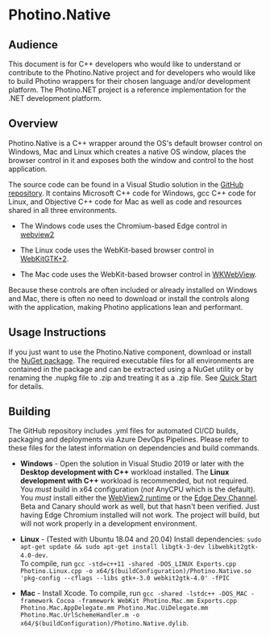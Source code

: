# Photino.Native

## Audience
This document is for C++ developers who would like to understand or contribute to the Photino.Native project and for developers who would like to build Photino wrappers for their chosen language and/or development platform. The <span>Photino.</span>NET project is a reference implementation for the .NET development platform.

## Overview
Photino.Native is a C++ wrapper around the OS's default browser control on Windows, Mac and Linux which creates a native OS window, places the browser control in it and exposes both the window and control to the host application.

The source code can be found in a Visual Studio solution in the [GitHub repository](https://github.com/tryphotino/photino.Native). It contains Microsoft C++ code for Windows, gcc C++ code for Linux, and Objective C++ code for Mac as well as code and resources shared in all three environments. 

* The Windows code uses the Chromium-based Edge control in [webview2]( https://docs.microsoft.com/en-us/microsoft-edge/webview2/?ranMID=24542&ranEAID=je6NUbpObpQ&ranSiteID=je6NUbpObpQ-T5b4unLww4VC4k9j9e_XIQ&epi=je6NUbpObpQ-T5b4unLww4VC4k9j9e_XIQ&irgwc=1&OCID=AID2000142_aff_7593_1243925&tduid=(ir__jmet23akugkftm1hkk0sohzibm2xpj1pijghddor00)(7593)(1243925)(je6NUbpObpQ-T5b4unLww4VC4k9j9e_XIQ)()&irclickid=_jmet23akugkftm1hkk0sohzibm2xpj1pijghddor00 )
  
* The Linux code uses the WebKit-based browser control in [WebKitGTK+2]( https://webkitgtk.org/ ).

* The Mac code uses the WebKit-based browser control in [WKWebView]( https://developer.apple.com/documentation/webkit/wkwebview ).

Because these controls are often included or already installed on Windows and Mac, there is often no need to download or install the controls along with the application, making Photino applications lean and performant.

## Usage Instructions
If you just want to use the Photino.Native component, download or install the [NuGet package]( https://www.nuget.org/packages/Photino.Native/ ). The required executable files for all environments are contained in the package and can be extracted using a NuGet utility or by renaming the .nupkg file to .zip and treating it as a .zip file. See [Quick Start]( ../00a-QuickStart.md ) for details.

## Building
The GitHub repository includes .yml files for automated CI/CD builds, packaging and deployments via Azure DevOps Pipelines. Please refer to these files for the latest information on dependencies and build commands.

* **Windows** - Open the solution in Visual Studio 2019 or later with the **Desktop development with C++** workload installed. The **Linux development with C++** workload is recommended, but not required. You *must* build in x64 configuration (*not* AnyCPU which is the default). You *must* install either the [WebView2 runtime]( https://go.microsoft.com/fwlink/p/?LinkId=2124703 ) or the [Edge Dev Channel]( https://www.microsoftedgeinsider.com/en-us/download ). Beta and Canary should work as well, but that hasn't been verified. Just having Edge Chromium installed will not work. The project will build, but will not work properly in a development environment.
  
* **Linux** - (Tested with Ubuntu 18.04 and 20.04) Install dependencies: `sudo apt-get update && sudo apt-get install libgtk-3-dev libwebkit2gtk-4.0-dev`.  <br> To compile, run `gcc -std=c++11 -shared -DOS_LINUX Exports.cpp Photino.Linux.cpp -o x64/$(buildConfiguration)/Photino.Native.so 'pkg-config --cflags --libs gtk+-3.0 webkit2gtk-4.0' -fPIC`

* **Mac** - Install Xcode. To compile, run `gcc -shared -lstdc++ -DOS_MAC -framework Cocoa -framework WebKit Photino.Mac.mm Exports.cpp Photino.Mac.AppDelegate.mm Photino.Mac.UiDelegate.mm Photino.Mac.UrlSchemeHandler.m -o x64/$(buildConfiguration)/Photino.Native.dylib`.

